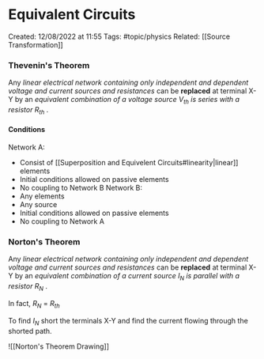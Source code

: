 # Equivalent Circuits
Created: 12/08/2022 at 11:55
Tags: #topic/physics 
Related: [[Source Transformation]]

### Thevenin's Theorem
Any *linear electrical network containing only independent and dependent voltage and current sources and resistances* can be **replaced** at terminal X-Y by an *equivalent combination of a voltage source $V_{th}$ is series with a resistor $R_{th}$* .

#### Conditions
Network A:
- Consist of [[Superposition and Equivelent Circuits#linearity|linear]] elements
- Initial conditions allowed on passive elements
- No coupling to Network B
Network B:
- Any elements
- Any source
- Initial conditions allowed on passive elements
- No coupling to Network A

### Norton's Theorem
Any *linear electrical network containing only independent and dependent voltage and current sources and resistances* can be **replaced** at terminal X-Y by an *equivalent combination of a current source $I_{N}$ is parallel with a resistor $R_{N}$* .

In fact, $R_{N}$ = $R_{th}$

To find $I_N$ short the terminals X-Y and find the current flowing through the shorted path.

![[Norton's Theorem Drawing]]
